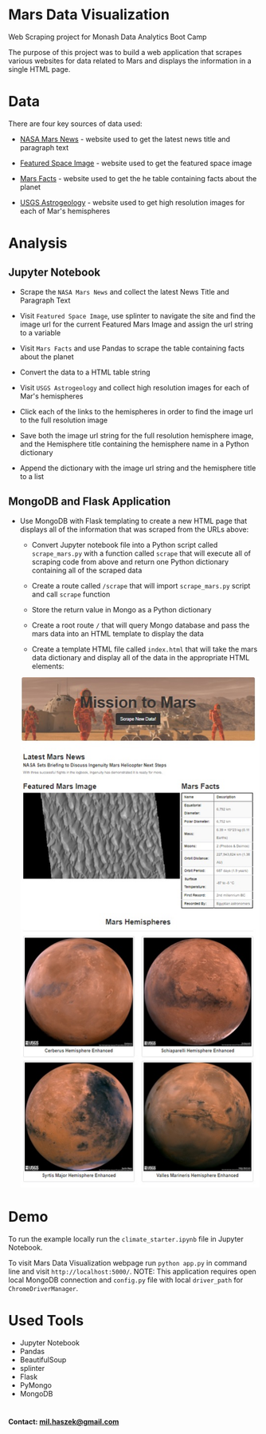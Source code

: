 # Mars Data Visualization
Web Scraping project for Monash Data Analytics Boot Camp

The purpose of this project was to build a web application that scrapes various websites for data related to Mars and displays the information in a single HTML page.

# Data

There are four key sources of data used:

* [NASA Mars News](https://mars.nasa.gov/news/) - website used to get the latest news title and paragraph text

* [Featured Space Image](https://data-class-jpl-space.s3.amazonaws.com/JPL_Space/index.html) - website used to get the featured space image

* [Mars Facts](https://space-facts.com/mars/) - website used to get the he table containing facts about the planet

* [USGS Astrogeology](https://astrogeology.usgs.gov/search/results?q=hemisphere+enhanced&k1=target&v1=Mars) - website used to get high resolution images for each of Mar's hemispheres


# Analysis

## Jupyter Notebook

* Scrape the `NASA Mars News` and collect the latest News Title and Paragraph Text

* Visit `Featured Space Image`, use splinter to navigate the site and find the image url for the current Featured Mars Image and assign the url string to a variable

* Visit `Mars Facts` and use Pandas to scrape the table containing facts about the planet

* Convert the data to a HTML table string

* Visit `USGS Astrogeology` and collect high resolution images for each of Mar's hemispheres

* Click each of the links to the hemispheres in order to find the image url to the full resolution image

* Save both the image url string for the full resolution hemisphere image, and the Hemisphere title containing the hemisphere name in a Python dictionary

* Append the dictionary with the image url string and the hemisphere title to a list


## MongoDB and Flask Application

* Use MongoDB with Flask templating to create a new HTML page that displays all of the information that was scraped from the URLs above:

  * Convert Jupyter notebook file into a Python script called `scrape_mars.py` with a function called `scrape` that will execute all of scraping code from above and return one Python dictionary containing all of the scraped data

  * Create a route called `/scrape` that will import `scrape_mars.py` script and call `scrape` function

  * Store the return value in Mongo as a Python dictionary

  * Create a root route `/` that will query Mongo database and pass the mars data into an HTML template to display the data

  * Create a template HTML file called `index.html` that will take the mars data dictionary and display all of the data in the appropriate HTML elements:

  ![mars_webapplication](output/mars_webapplication.jpg)



# Demo

To run the example locally run the `climate_starter.ipynb` file in Jupyter Notebook. 

To visit Mars Data Visualization webpage run `python app.py` in command line and visit `http://localhost:5000/`. NOTE: This application requires open local MongoDB connection and `config.py` file with local `driver_path` for `ChromeDriverManager`.


# Used Tools
 * Jupyter Notebook 
 * Pandas
 * BeautifulSoup
 * splinter  
 * Flask
 * PyMongo
 * MongoDB

 
#

#### Contact: mil.haszek@gmail.com

